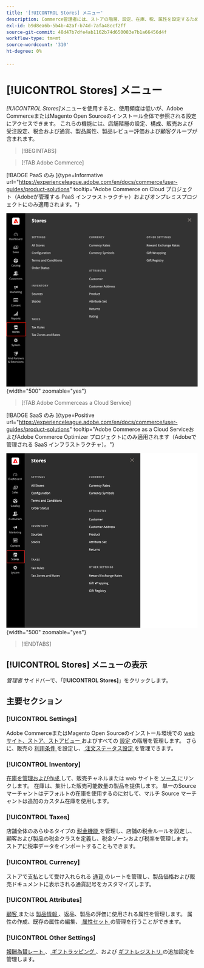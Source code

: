 ```yaml
---
title: '[!UICONTROL Stores] メニュー'
description: Commerce管理者には、ストアの階層、設定、在庫、税、属性を設定するためのツールにアクセスできる [!UICONTROL Stores] メニューが含まれています。
exl-id: b9d8ea6b-5b4b-42af-b74d-7afa48ccf2ff
source-git-commit: 48d47b7dfe4ab1162b74d650083e7b1a66456d4f
workflow-type: tm+mt
source-wordcount: '310'
ht-degree: 0%

---
```


# [!UICONTROL Stores] メニュー

_[!UICONTROL Stores]_&#x200B;メニューを使用すると、使用頻度は低いが、Adobe CommerceまたはMagento Open Sourceのインストール全体で参照される設定にアクセスできます。 これらの機能には、店舗階層の設定、構成、販売および受注設定、税金および通貨、製品属性、製品レビュー評価および顧客グループが含まれます。

>[!BEGINTABS]

>[!TAB Adobe Commerce]

[!BADGE PaaS のみ &#x200B;]{type=Informative url="https://experienceleague.adobe.com/en/docs/commerce/user-guides/product-solutions" tooltip="Adobe Commerce on Cloud プロジェクト（Adobeが管理する PaaS インフラストラクチャ）およびオンプレミスプロジェクトにのみ適用されます。"}

![ 管理者 – ストアメニュー ](./assets/stores-menu.png){width="500" zoomable="yes"}

>[!TAB Adobe Commerceas a Cloud Service]

[!BADGE SaaS のみ &#x200B;]{type=Positive url="https://experienceleague.adobe.com/en/docs/commerce/user-guides/product-solutions" tooltip="Adobe Commerce as a Cloud ServiceおよびAdobe Commerce Optimizer プロジェクトにのみ適用されます（Adobeで管理される SaaS インフラストラクチャ）。"}

![ 管理者 – ストアメニュー ](./assets/stores-menu-accs.png){width="500" zoomable="yes"}

>[!ENDTABS]

## [!UICONTROL Stores] メニューの表示

_管理者_ サイドバーで、「**[!UICONTROL Stores]**」をクリックします。

## 主要セクション

### [!UICONTROL Settings]

Adobe CommerceまたはMagento Open Sourceのインストール環境での [web サイト、ストア、ストアビュー ](stores.md#store-and-site-structure) およびすべての [ 設定 ](../configuration-reference/guide-overview.md) の階層を管理します。 さらに、販売の [ 利用条件 ](terms-and-conditions.md) を設定し、[ 注文ステータス設定 ](order-status.md#custom-order-status) を管理できます。

### [!UICONTROL Inventory]

[ 在庫を管理および作成 ](../inventory-management/introduction.md) して、販売チャネルまたは web サイトを [ ソース ](../inventory-management/sources-manage.md) にリンクします。 在庫は、集計した販売可能数量の製品を提供します。 単一のSource マーチャントはデフォルトの在庫を使用するのに対して、マルチ Source マーチャントは追加のカスタム在庫を使用します。

### [!UICONTROL Taxes]

店舗全体のあらゆるタイプの [ 税金機能 ](taxes.md) を管理し、店舗の税金ルールを設定し、顧客および製品の税金クラスを定義し、税金ゾーンおよび税率を管理します。 ストアに税率データをインポートすることもできます。

### [!UICONTROL Currency]

ストアで支払として受け入れられる [ 通貨 ](currency.md) のレートを管理し、製品価格および販売ドキュメントに表示される通貨記号をカスタマイズします。

### [!UICONTROL Attributes]

[ 顧客 ](../customers/attribute-properties.md) または [ 製品情報 ](../catalog/attribute-product-create.md)、返品、製品の評価に使用される属性を管理します。 属性の作成、既存の属性の編集、[ 属性セット ](../catalog/attribute-sets.md) の管理を行うことができます。

### [!UICONTROL Other Settings]

[ 報酬為替レート ](../merchandising-promotions/reward-exchange-rates.md)、[ ギフトラッピング ](cart-configuration.md#gift-wrap)、および [ ギフトレジストリ ](../merchandising-promotions/gift-registries.md) の追加設定を管理します。
